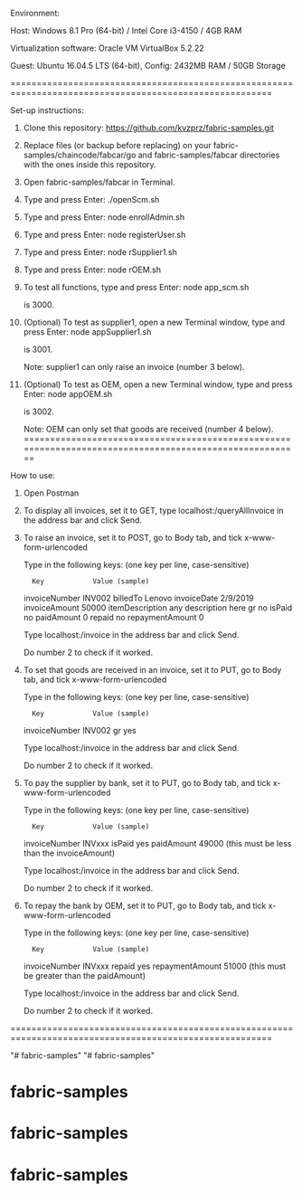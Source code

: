
Environment: 

Host: Windows 8.1 Pro (64-bit) / Intel Core i3-4150 / 4GB RAM 

Virtualization software: Oracle VM VirtualBox 5.2.22 

Guest: Ubuntu 16.04.5 LTS (64-bit), Config: 2432MB RAM / 50GB Storage

========================================================================================================

Set-up instructions:

1. Clone this repository: https://github.com/kvzprz/fabric-samples.git

2. Replace files (or backup before replacing) on your fabric-samples/chaincode/fabcar/go and fabric-samples/fabcar directories with the ones inside this repository.

3. Open fabric-samples/fabcar in Terminal.

4. Type and press Enter: ./openScm.sh

5. Type and press Enter: node enrollAdmin.sh

6. Type and press Enter: node registerUser.sh

7. Type and press Enter: node rSupplier1.sh

8. Type and press Enter: node rOEM.sh

9. To test all functions, type and press Enter: node app_scm.sh

   <Port> is 3000.

10. (Optional) To test as supplier1, open a new Terminal window, type and press Enter: node appSupplier1.sh

    <Port> is 3001.

    Note: supplier1 can only raise an invoice (number 3 below).

11. (Optional) To test as OEM, open a new Terminal window, type and press Enter: node appOEM.sh

    <Port> is 3002.

    Note: OEM can only set that goods are received (number 4 below).
========================================================================================================

How to use:
	
1. Open Postman

2. To display all invoices, set it to GET, type localhost:<Port>/queryAllInvoice in the address bar and click Send.

3. To raise an invoice, set it to POST, go to Body tab, and tick x-www-form-urlencoded

   Type in the following keys: (one key per line, case-sensitive)

	     Key			Value (sample)
	
	invoiceNumber		INV002
	billedTo			Lenovo
	invoiceDate			2/9/2019
	invoiceAmount		50000
	itemDescription		any description here
	gr					no
	isPaid				no
	paidAmount			0
	repaid				no
	repaymentAmount		0

   Type localhost:<Port>/invoice in the address bar and click Send.

   Do number 2 to check if it worked.

4. To set that goods are received in an invoice, set it to PUT, go to Body tab, and tick x-www-form-urlencoded

   Type in the following keys: (one key per line, case-sensitive)

	     Key			Value (sample)
	
	invoiceNumber		INV002
	gr			yes

   Type localhost:<Port>/invoice in the address bar and click Send.

   Do number 2 to check if it worked.

5. To pay the supplier by bank, set it to PUT, go to Body tab, and tick x-www-form-urlencoded

   Type in the following keys: (one key per line, case-sensitive)

	     Key			Value (sample)
	
	invoiceNumber		INVxxx
	isPaid			yes
	paidAmount		49000 (this must be less than the invoiceAmount)

   Type localhost:<Port>/invoice in the address bar and click Send.

   Do number 2 to check if it worked.

6. To repay the bank by OEM, set it to PUT, go to Body tab, and tick x-www-form-urlencoded

   Type in the following keys: (one key per line, case-sensitive)

	     Key			Value (sample)
	
	invoiceNumber		INVxxx
	repaid				yes
	repaymentAmount		51000 (this must be greater than the paidAmount)

   Type localhost:<Port>/invoice in the address bar and click Send.

   Do number 2 to check if it worked.

========================================================================================================


	



"# fabric-samples" 
"# fabric-samples" 
# fabric-samples
# fabric-samples
# fabric-samples
